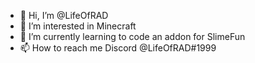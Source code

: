 - 👋 Hi, I’m @LifeOfRAD
- 👀 I’m interested in Minecraft
- 🌱 I’m currently learning to code an addon for SlimeFun
- 📫 How to reach me Discord @LifeOfRAD#1999

<!---
LifeOfRAD/LifeOfRAD is a ✨ special ✨ repository because its `README.md` (this file) appears on your GitHub profile.
You can click the Preview link to take a look at your changes.
--->
